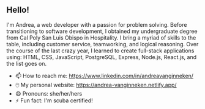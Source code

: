 ## Hello! 

I'm Andrea, a web developer with a passion for problem solving. Before transitioning to software development, I obtained my undergraduate degree from Cal Poly San Luis Obispo in Hospitality. I bring a myriad of skills to the table, including customer service, teamworking, and logical reasoning. Over the course of the last crazy year, I learned to create full-stack applications using: HTML, CSS, JavaScript, PostgreSQL, Express, Node.js, React.js, and the list goes on.

- 📫 How to reach me: <https://www.linkedin.com/in/andreavanginneken/>
- 🖱️ My personal website: <https://andrea-vanginneken.netlify.app/>
- 😄 Pronouns: she/her/hers
- ⚡ Fun fact: I'm scuba certified!
